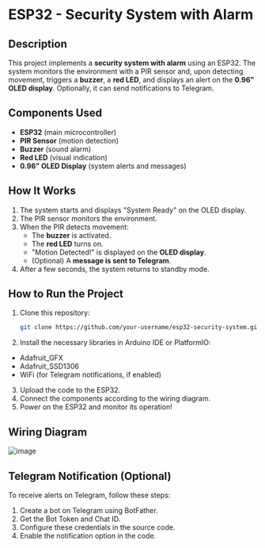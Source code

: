 # ESP32 - Security System with Alarm

## Description
This project implements a **security system with alarm** using an ESP32. The system monitors the environment with a PIR sensor and, upon detecting movement, triggers a **buzzer**, a **red LED**, and displays an alert on the **0.96" OLED display**. Optionally, it can send notifications to Telegram.

## Components Used
- **ESP32** (main microcontroller)
- **PIR Sensor** (motion detection)
- **Buzzer** (sound alarm)
- **Red LED** (visual indication)
- **0.96" OLED Display** (system alerts and messages)

## How It Works
1. The system starts and displays "System Ready" on the OLED display.
2. The PIR sensor monitors the environment.
3. When the PIR detects movement:
   - The **buzzer** is activated.
   - The **red LED** turns on.
   - "Motion Detected!" is displayed on the **OLED display**.
   - (Optional) A **message is sent to Telegram**.
4. After a few seconds, the system returns to standby mode.

## How to Run the Project
1. Clone this repository:
   ```sh
   git clone https://github.com/your-username/esp32-security-system.git
   ```
2. Install the necessary libraries in Arduino IDE or PlatformIO:
  - Adafruit_GFX
  - Adafruit_SSD1306
  - WiFi (for Telegram notifications, if enabled)
3. Upload the code to the ESP32.
4. Connect the components according to the wiring diagram.
5. Power on the ESP32 and monitor its operation!

## Wiring Diagram

![image](https://github.com/user-attachments/assets/1ceea188-cf50-4250-bc29-56d422079746)


## Telegram Notification (Optional)
To receive alerts on Telegram, follow these steps:
1. Create a bot on Telegram using BotFather.
2. Get the Bot Token and Chat ID.
3. Configure these credentials in the source code.
4. Enable the notification option in the code.
